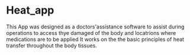 # Heat_app
This App was designed as a doctors'assistance software to assist during operations to access thye damaged of the body and locatrions where medications are to be applied It works on the the basic principles of heat transfer throughout the body tissues. 
